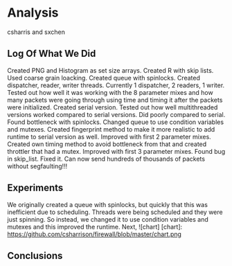 # Analysis
csharris and sxchen

## Log Of What We Did
Created PNG and Histogram as set size arrays.
Created R with skip lists. Used coarse grain loacking.
Created queue with spinlocks. 
Created dispatcher, reader, writer threads. 
Currently 1 dispatcher, 2 readers, 1 writer. 
Tested out how well it was working with the 8 parameter mixes and how many packets were going through using time and timing it after the packets were initialized.
Created serial version. 
Tested out how well multithreaded versions worked compared to serial versions. 
Did poorly compared to serial.
Found bottleneck with spinlocks. Changed queue to use condition variables and mutexes. 
Created fingerprint method to make it more realistic to add runtime to serial version as well.
Improved with first 2 parameter mixes.
Created own timing method to avoid bottleneck from that and created throttler that had a mutex.
Improved with first 3 parameter mixes. 
Found bug in skip_list. Fixed it. Can now send hundreds of thousands of packets without segfaulting!!!

## Experiments
We originally created a queue with spinlocks, but quickly that this was inefficient due to scheduling. Threads were being scheduled and they were just spinning. So instead, we changed it to use condition variables and mutexes and this improved the runtime.
Next, 
![chart]
[chart]: https://github.com/csharrison/firewall/blob/master/chart.png
## Conclusions
